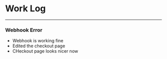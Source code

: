 # Work Log

---

### Webhook Error
- Webhook is working fine
- Edited the checkout page
- CHeckout page looks nicer now
  
